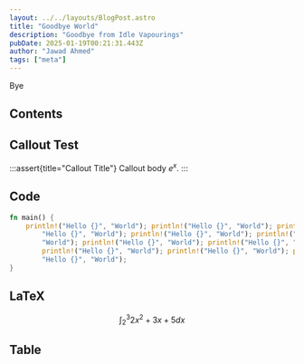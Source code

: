 ```yaml
---
layout: ../../layouts/BlogPost.astro
title: "Goodbye World"
description: "Goodbye from Idle Vapourings"
pubDate: 2025-01-19T00:21:31.443Z
author: "Jawad Ahmed"
tags: ["meta"]
---
```


Bye

## Contents

## Callout Test

:::assert{title="Callout Title"}
Callout body $e^{x}$.
:::

## Code

```rs
fn main() {
    println!("Hello {}", "World"); println!("Hello {}", "World"); println!(
        "Hello {}", "World"); println!("Hello {}", "World"); println!("Hello {}",
        "World"); println!("Hello {}", "World"); println!("Hello {}", "World");
        println!("Hello {}", "World"); println!("Hello {}", "World"); println!(
        "Hello {}", "World");
}
```

## LaTeX

$$
\int_2^3 2x^2 + 3x + 5 dx
$$

## Table
